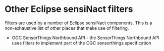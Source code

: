 # Other Eclipse sensiNact filters

Filters are used by a number of Eclipse sensiNact components. This is a non-exhaustive list of other places that make use of filtering.

* OGC SensorThings Northbound API - the SensorThings Northbound API uses filters to implement part of the OGC sensorthings specification